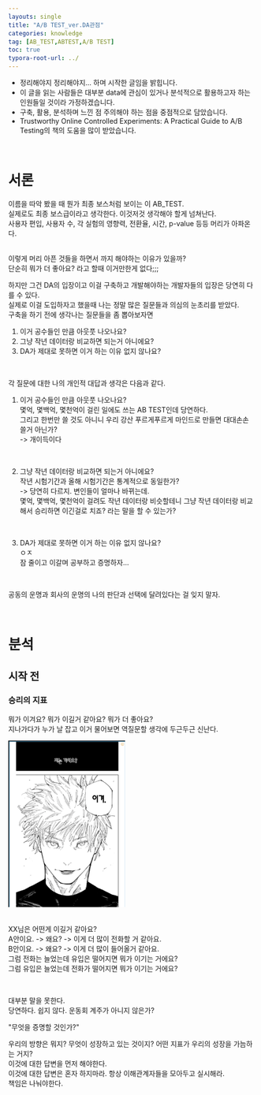 ```yaml
---
layouts: single
title: "A/B TEST_ver.DA관점"
categories: knowledge
tag: [AB_TEST,ABTEST,A/B TEST]
toc: true
typora-root-url: ../
---
```



* 정리해야지 정리해야지... 하며 시작한 글임을 밝힙니다. 
* 이 글을 읽는 사람들은 대부분 data에 관심이 있거나 분석적으로 활용하고자 하는 인원들일 것이라 가정하겠습니다. 
* 구축, 활용, 분석하며 느낀 점 주의해야 하는 점을 중점적으로 담았습니다. 
* Trustworthy Online Controlled Experiments: A Practical Guide to A/B Testing의 책의 도움을 많이 받았습니다. 

<br>

# 서론 

이름을 따악 봤을 때 뭔가 최종 보스처럼 보이는 이 AB_TEST.   
실제로도 최종 보스급이라고 생각한다. 이것저것 생각해야 할게 넘쳐난다.       
사용자 편입, 사용자 수, 각 실험의 영향력, 전환율, 시간, p-value 등등 머리가 아파온다.    

<br> 이렇게 머리 아픈 것들을 하면서 까지 해야하는 이유가 있을까?     
단순히 뭐가 더 좋아요? 라고 할때 이거만한게 없다;;; 

하지만 그건 DA의 입장이고 이걸 구축하고 개발해야하는 개발자들의 입장은 당연히 다를 수 있다.   
실제로 이걸 도입하자고 했을때 나는 정말 많은 질문들과 의심의 눈초리를 받았다.   
구축을 하기 전에 생각나는 질문들을 좀 뽑아보자면   

1. 이거 공수들인 만큼 아웃풋 나오나요? 
2. 그냥 작년 데이터랑 비교하면 되는거 아니에요? 
3. DA가 제대로 못하면 이거 하는 이유 없지 않나요? 

<br> 

각 질문에 대한 나의 개인적 대답과 생각은 다음과 같다. 

1. 이거 공수들인 만큼 아웃풋 나오나요?   
   몇억, 몇백억, 몇천억이 걸린 일에도 쓰는 AB TEST인데 당연하다.    
   그리고 한번만 쓸 것도 아니니 우리 강산 푸르게푸르게 마인드로 만들면 대대손손 쓸거 아닌가?    
   -> 개이득이다

   <br>

2. 그냥 작년 데이터랑 비교하면 되는거 아니에요?    
   작년 시험기간과 올해 시험기간은 통계적으로 동일한가?   
   -> 당연히 다르지. 변인들이 얼마나 바뀌는데.    
    몇억, 몇백억, 몇천억이 걸려도 작년 데이터랑 비슷할테니 그냥 작년 데이터랑 비교해서 승리하면 이긴걸로 치죠? 라는 말을 할 수 있는가?   

   <BR>

3. DA가 제대로 못하면 이거 하는 이유 없지 않나요?   
   ㅇㅈ   
   잠 줄이고 이갈며 공부하고 증명하자... 

<BR>

공동의 운명과 회사의 운명의 나의 판단과 선택에 달려있다는 걸 잊지 말자.       

<br>

# 분석

## 시작 전

### 승리의 지표

뭐가 이겨요? 뭐가 이길거 같아요? 뭐가 더 좋아요?    
지나가다가 누가 날 잡고 이거 물어보면 역질문할 생각에 두근두근 신난다.   

<img src="/images/2025-04-13-AB-TEST/image-20250413173753153.png" alt="image-20250413173753153" style="zoom:33%;" />

<br> XX님은 어떤게 이길거 같아요?    
A안이요. -> 왜요? -> 이게 더 많이 전화할 거 같아요.   
B안이요. -> 왜요? -> 이게 더 많이 들어올거 같아요.   
그럼 전화는 늘었는데 유입은 떨어지면 뭐가 이기는 거에요?  
그럼 유입은 늘었는데 전화가 떨어지면 뭐가 이기는 거에요? 

<br>

대부분 말을 못한다.    
당연하다. 쉽지 않다.  운동회 계주가 아니지 않은가? 

"무엇을 증명할 것인가?"  

우리의 방향은 뭐지? 무엇이 성장하고 있는 것이지? 어떤 지표가 우리의 성장을 가늠하는 거지?   
이것에 대한 답변을 먼저 해야한다.    
이것에 대한 답변은 혼자 하지마라. 항상 이해관계자들을 모아두고 실시해라.    
책임은 나눠야한다. 



